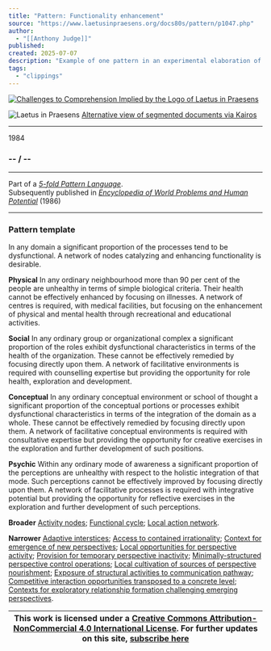 ```yaml
---
title: "Pattern: Functionality enhancement"
source: "https://www.laetusinpraesens.org/docs80s/pattern/p1047.php"
author:
  - "[[Anthony Judge]]"
published:
created: 2025-07-07
description: "Example of one pattern in an experimental elaboration of a 5-fold pattern language. This explores the parallel between patterns at the physical level, the social level, the conceptual level, and the psychic level in the light of an underlying template based on the insights of Christopher Alexander"
tags:
  - "clippings"
---
```

[![Challenges to Comprehension Implied by the Logo
of Laetus in Praesens](https://www.laetusinpraesens.org/common/images/achngcol.jpg "Challenges to Comprehension Implied by the Logo
of Laetus in Praesens")](https://www.laetusinpraesens.org/context/logo_laetus.php)

![Laetus in Praesens](https://www.laetusinpraesens.org/common/images/laetus_title2.png) [Alternative view of segmented documents via Kairos](https://kairos.laetusinpraesens.org/p1047_8_pat_h_1)

---

1984

### \-- / --

---

Part of a *[5-fold Pattern Language](https://www.laetusinpraesens.org/docs80s/84patlan.php)*.  
Subsequently published in *[Encyclopedia of World Problems and Human Potential](https://www.un-intelligible.org/projects/homeency.php)* (1986)

---

### Pattern template

In any domain a significant proportion of the processes tend to be dysfunctional. A network of nodes catalyzing and enhancing functionality is desirable.

**Physical** In any ordinary neighbourhood more than 90 per cent of the people are unhealthy in terms of simple biological criteria. Their health cannot be effectively enhanced by focusing on illnesses. A network of centres is required, with medical facilities, but focusing on the enhancement of physical and mental health through recreational and educational activities.

**Social** In any ordinary group or organizational complex a significant proportion of the roles exhibit dysfunctional characteristics in terms of the health of the organization. These cannot be effectively remedied by focusing directly upon them. A network of facilitative environments is required with counselling expertise but providing the opportunity for role health, exploration and development.

**Conceptual** In any ordinary conceptual environment or school of thought a significant proportion of the conceptual portions or processes exhibit dysfunctional characteristics in terms of the integration of the domain as a whole. These cannot be effectively remedied by focusing directly upon them. A network of facilitative conceptual environments is required with consultative expertise but providing the opportunity for creative exercises in the exploration and further development of such positions.

**Psychic** Within any ordinary mode of awareness a significant proportion of the perceptions are unhealthy with respect to the holistic integration of that mode. Such perceptions cannot be effectively improved by focusing directly upon them. A network of facilitative processes is required with integrative potential but providing the opportunity for reflective exercises in the exploration and further development of such perceptions.

**Broader** [Activity nodes](https://www.laetusinpraesens.org/docs80s/pattern/p1030.php); [Functional cycle](https://www.laetusinpraesens.org/docs80s/pattern/p1026.php); [Local action network](https://www.laetusinpraesens.org/docs80s/pattern/p1045.php).

**Narrower** [Adaptive interstices](https://www.laetusinpraesens.org/docs80s/pattern/p1048.php); [Access to contained irrationality](https://www.laetusinpraesens.org/docs80s/pattern/p1071.php); [Context for emergence of new perspectives](https://www.laetusinpraesens.org/docs80s/pattern/p1065.php); [Local opportunities for perspective activity](https://www.laetusinpraesens.org/docs80s/pattern/p1157.php); [Provision for temporary perspective inactivity](https://www.laetusinpraesens.org/docs80s/pattern/p1150.php); [Minimally-structured perspective control operations](https://www.laetusinpraesens.org/docs80s/pattern/p1081.php); [Local cultivation of sources of perspective nourishment](https://www.laetusinpraesens.org/docs80s/pattern/p1177.php); [Exposure of structural activities to communication pathway](https://www.laetusinpraesens.org/docs80s/pattern/p1165.php); [Competitive interaction opportunities transposed to a concrete level](https://www.laetusinpraesens.org/docs80s/pattern/p1072.php); [Contexts for exploratory relationship formation challenging emerging perspectives](https://www.laetusinpraesens.org/docs80s/pattern/p1073.php).

| This work is licensed under a [Creative Commons Attribution-NonCommercial 4.0 International License](http://creativecommons.org/licenses/by-nc/4.0/).  For further updates on this site, [subscribe here](https://laetusinpraesens.us19.list-manage.com/subscribe/post?u=1b1bc3aae057999099ff24455&id=4c64c53b45) |
| --- |